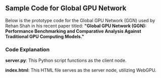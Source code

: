 
## Sample Code for Global GPU Network

Below is the prototype code for the Global GPU Network (GGN) used by Rehan Shah in his recent paper titled: **"Global GPU Network (GGN): Performance Benchmarking and Comparative Analysis Against Traditional GPU Computing Models."**

### Code Explanation

**server.py**: This Python script functions as the client node.

**index.html**: This HTML file serves as the server node, utilizing WebGPU.


